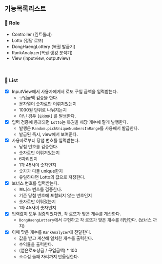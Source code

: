 ## 기능목록리스트

### 📌 Role
- Controller (컨트롤러)
- Lotto (정답 로또)
- DongHaengLottery (복권 발급기)
- RankAnalyzer(복권 랭킹 분석기)
- View (inputview, outputview)
<br/>

### 📌 List
- [x] InputView에서 사용자에게서 로또 구입 금액을 입력받는다.
  - 구입금액 검증을 한다.
  - 문자열이 숫자로만 이뤄져있는지
  - 1000원 단위로 나눠지는지
  - 아닌 경우 `[ERROR]` 를 발생한다.
- [x] 입력 검증에 통과되면 `Lotto`는 복권을 해당 개수에 맡게 발행한다.
  - 발행은 `Random.pickUniqueNumbersInRange`를 사용해서 발급한다.
  - 발급된 즉시, view에서 보여준다.
- [x] 사용자로부터 당첨 번호를 입력받는다.
  - 당첨 번호를 검증한다.
  - 숫자로만 이뤄져있는지
  - 6자리인지
  - 1과 45사이 숫자인지
  - 숫자가 다들 unique한지
  - 유일하다면 Lotto의 값으로 저장한다.
- [x] 보너스 번호를 입력받는다.
  - 보너스 번호를 검증한다.
  - 기존 당첨 번호에 포함되지 않는 번호인지
  - 숫자로만 이뤄졌는지
  - 1과 45사이 숫자인지
- [x] 입력값이 모두 검증되었다면, 각 로또가 맞은 개수를 계산한다.
  - `DongHaengLottery`에서 구현하고 각 로또가 맞은 개수를 리턴한다. (보너스 까지)
- [x] 이때 맞은 개수를 `RankAnalyzer`에 전달한다.
  - 값을 받고 계산해 일치한 개수를 출력한다.
  - 수익률을 출력한다.
  - (얻은로또상금 / 구입금액) * 100
  - 소수점 둘째 자리까지 반올림한다.